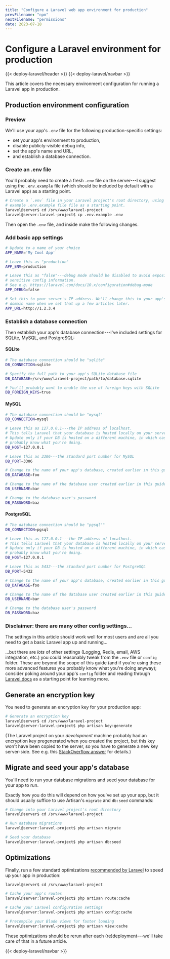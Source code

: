 ```yaml
---
title: "Configure a Laravel web app environment for production"
prevFilename: "npm"
nextFilename: "permissions"
date: 2023-07-18
---
```


# Configure a Laravel environment for production

{{< deploy-laravel/header >}}
{{< deploy-laravel/navbar >}}

This article covers the necessary environment configuration for running a Laravel app in production.

## Production environment configuration

### Preview

We'll use your app's `.env` file for the following production-specific settings:

- set your app's environment to production,
- disable publicly-visible debug info,
- set the app's name and URL,
- and establish a database connection.

### Create an .env file

You'll probably need to create a fresh `.env` file on the server---I suggest using the `.env.example` file (which should be included by default with a Laravel app) as a starting point.

```bash
# Create a `.env` file in your Laravel project's root directory, using the
# example .env.example file file as a starting point.
laravel@server$ cd /srv/www/laravel-project
laravel@server:laravel-project$ cp .env.example .env
```

Then open the `.env` file, and inside make the following changes.

### Add basic app settings

```bash
# Update to a name of your choice
APP_NAME='My Cool App'

# Leave this as "production"
APP_ENV=production

# Leave this as "false"---debug mode should be disabled to avoid exposing
# sensitive config information.
# See e.g. https://laravel.com/docs/10.x/configuration#debug-mode
APP_DEBUG=false

# Set this to your server's IP address. We'll change this to your app's
# domain name when we set that up a few articles later.
APP_URL=http://1.2.3.4
```

### Establish a database connection

Then establish your app's database connection---I've included settings for SQLite, MySQL, and PostgreSQL:

#### SQLite

```bash
# The database connection should be "sqlite"
DB_CONNECTION=sqlite

# Specify the full path to your app's SQLite database file
DB_DATABASE=/srv/www/laravel-project/path/to/database.sqlite

# You'll probably want to enable the use of foreign keys with SQLite
DB_FOREIGN_KEYS=true
```

#### MySQL

```bash
# The database connection should be "mysql"
DB_CONNECTION=mysql

# Leave this as 127.0.0.1---the IP address of localhost.
# This tells Laravel that your database is hosted locally on your server.
# Update only if your DB is hosted on a different machine, in which case you
# probably know what you're doing.
DB_HOST=127.0.0.1

# Leave this as 3306---the standard port number for MySQL
DB_PORT=3306

# Change to the name of your app's database, created earlier in this guide
DB_DATABASE=foo

# Change to the name of the database user created earlier in this guide
DB_USERNAME=bar

# Change to the database user's password
DB_PASSWORD=baz
```

#### PostgreSQL

```bash
# The database connection should be "pgsql""
DB_CONNECTION=pgsql

# Leave this as 127.0.0.1---the IP address of localhost.
# This tells Laravel that your database is hosted locally on your server.
# Update only if your DB is hosted on a different machine, in which case you
# probably know what you're doing.
DB_HOST=127.0.0.1

# Leave this as 5432---the standard port number for PostgreSQL
DB_PORT=5432

# Change to the name of your app's database, created earlier in this guide
DB_DATABASE=foo

# Change to the name of the database user created earlier in this guide
DB_USERNAME=bar

# Change to the database user's password
DB_PASSWORD=baz
```

### Disclaimer: there are many other config settings...

The settings in this article should work well for most users and are all you need to get a basic Laravel app up and running...

...but there are *lots* of other settings (Logging, Redis, email, AWS integration, etc.) you could reasonably tweak from the `.env` file or `config` folder.
These are beyond the scope of this guide (and if you're using these more advanced features you probably know what you're doing anyway); consider poking around your app's `config` folder and reading through [Laravel docs](https://laravel.com/docs/10.x/configuration) as a starting point for learning more.

## Generate an encryption key

You need to generate an encryption key for your production app:

```bash
# Generate an encryption key
laravel@server$ cd /srv/www/laravel-project
laravel@server:laravel-project$ php artisan key:generate
```

(The Laravel project on your *development* machine probably had an encryption key pregenerated when you created the project, but this key won't have been copied to the server, so you have to generate a new key server-side. See e.g. this [StackOverflow answer](https://stackoverflow.com/a/33370272) for details.)

## Migrate and seed your app's database

You'll need to run your database migrations and seed your database for your app to run.

Exactly how you do this will depend on how you've set up your app, but it should usually suffice to use Artisan's `migrate` and `db:seed` commands:

```bash
# Change into your Laravel project's root directory
laravel@server$ cd /srv/www/laravel-project

# Run database migrations
laravel@server:laravel-project$ php artisan migrate

# Seed your database
laravel@server:laravel-project$ php artisan db:seed
```

## Optimizations

Finally, run a few standard optimizations [recommended by Laravel](https://laravel.com/docs/10.x/deployment#optimization) to speed up your app in production:

```bash
laravel@server$ cd /srv/www/laravel-project

# Cache your app's routes
laravel@server:laravel-project$ php artisan route:cache

# Cache your Laravel configuration settings
laravel@server:laravel-project$ php artisan config:cache

# Precompile your Blade views for faster loading
laravel@server:laravel-project$ php artisan view:cache
```

These optimizations should be rerun after each (re)deployment---we'll take care of that in a future article.

{{< deploy-laravel/navbar >}}
